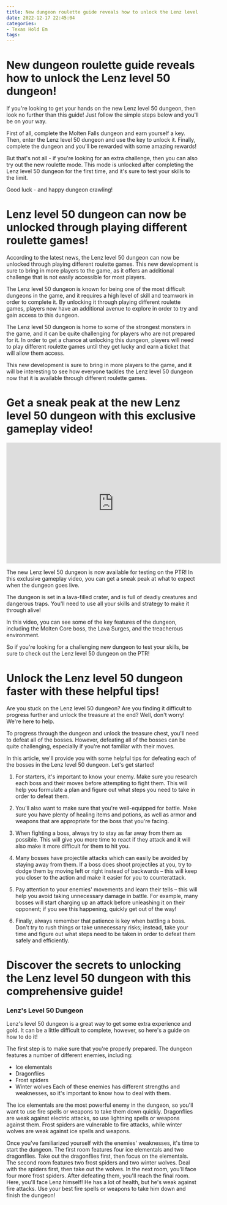```yaml
---
title: New dungeon roulette guide reveals how to unlock the Lenz level 50 dungeon!
date: 2022-12-17 22:45:04
categories:
- Texas Hold Em
tags:
---
```



#  New dungeon roulette guide reveals how to unlock the Lenz level 50 dungeon!

If you're looking to get your hands on the new Lenz level 50 dungeon, then look no further than this guide! Just follow the simple steps below and you'll be on your way.

First of all, complete the Molten Falls dungeon and earn yourself a key. Then, enter the Lenz level 50 dungeon and use the key to unlock it. Finally, complete the dungeon and you'll be rewarded with some amazing rewards!

But that's not all - if you're looking for an extra challenge, then you can also try out the new roulette mode. This mode is unlocked after completing the Lenz level 50 dungeon for the first time, and it's sure to test your skills to the limit.

Good luck - and happy dungeon crawling!

#  Lenz level 50 dungeon can now be unlocked through playing different roulette games!

According to the latest news, the Lenz level 50 dungeon can now be unlocked through playing different roulette games. This new development is sure to bring in more players to the game, as it offers an additional challenge that is not easily accessible for most players.

The Lenz level 50 dungeon is known for being one of the most difficult dungeons in the game, and it requires a high level of skill and teamwork in order to complete it. By unlocking it through playing different roulette games, players now have an additional avenue to explore in order to try and gain access to this dungeon.

The Lenz level 50 dungeon is home to some of the strongest monsters in the game, and it can be quite challenging for players who are not prepared for it. In order to get a chance at unlocking this dungeon, players will need to play different roulette games until they get lucky and earn a ticket that will allow them access.

This new development is sure to bring in more players to the game, and it will be interesting to see how everyone tackles the Lenz level 50 dungeon now that it is available through different roulette games.

#  Get a sneak peak at the new Lenz level 50 dungeon with this exclusive gameplay video!

<iframe width="560" height="315" src="https://www.youtube.com/embed/1C3TZpvxP50?rel=0&autoplay=1&showinfo=0" frameborder="0"></iframe>

The new Lenz level 50 dungeon is now available for testing on the PTR! In this exclusive gameplay video, you can get a sneak peak at what to expect when the dungeon goes live.

The dungeon is set in a lava-filled crater, and is full of deadly creatures and dangerous traps. You'll need to use all your skills and strategy to make it through alive!

In this video, you can see some of the key features of the dungeon, including the Molten Core boss, the Lava Surges, and the treacherous environment.

So if you're looking for a challenging new dungeon to test your skills, be sure to check out the Lenz level 50 dungeon on the PTR!

#  Unlock the Lenz level 50 dungeon faster with these helpful tips!

Are you stuck on the Lenz level 50 dungeon? Are you finding it difficult to progress further and unlock the treasure at the end? Well, don't worry! We're here to help.

To progress through the dungeon and unlock the treasure chest, you'll need to defeat all of the bosses. However, defeating all of the bosses can be quite challenging, especially if you're not familiar with their moves.

In this article, we'll provide you with some helpful tips for defeating each of the bosses in the Lenz level 50 dungeon. Let's get started!

1. For starters, it's important to know your enemy. Make sure you research each boss and their moves before attempting to fight them. This will help you formulate a plan and figure out what steps you need to take in order to defeat them.

2. You'll also want to make sure that you're well-equipped for battle. Make sure you have plenty of healing items and potions, as well as armor and weapons that are appropriate for the boss that you're facing.

3. When fighting a boss, always try to stay as far away from them as possible. This will give you more time to react if they attack and it will also make it more difficult for them to hit you.

4. Many bosses have projectile attacks which can easily be avoided by staying away from them. If a boss does shoot projectiles at you, try to dodge them by moving left or right instead of backwards – this will keep you closer to the action and make it easier for you to counterattack.

5. Pay attention to your enemies' movements and learn their tells – this will help you avoid taking unnecessary damage in battle. For example, many bosses will start charging up an attack before unleashing it on their opponent; if you see this happening, quickly get out of the way!

6. Finally, always remember that patience is key when battling a boss. Don't try to rush things or take unnecessary risks; instead, take your time and figure out what steps need to be taken in order to defeat them safely and efficiently.

#  Discover the secrets to unlocking the Lenz level 50 dungeon with this comprehensive guide!

### Lenz's Level 50 Dungeon
Lenz's level 50 dungeon is a great way to get some extra experience and gold. It can be a little difficult to complete, however, so here's a guide on how to do it!

The first step is to make sure that you're properly prepared. The dungeon features a number of different enemies, including:
- Ice elementals
- Dragonflies
- Frost spiders
- Winter wolves
Each of these enemies has different strengths and weaknesses, so it's important to know how to deal with them.

The ice elementals are the most powerful enemy in the dungeon, so you'll want to use fire spells or weapons to take them down quickly. Dragonflies are weak against electric attacks, so use lightning spells or weapons against them. Frost spiders are vulnerable to fire attacks, while winter wolves are weak against ice spells and weapons.

Once you've familiarized yourself with the enemies' weaknesses, it's time to start the dungeon. The first room features four ice elementals and two dragonflies. Take out the dragonflies first, then focus on the elementals. The second room features two frost spiders and two winter wolves. Deal with the spiders first, then take out the wolves. In the next room, you'll face four more frost spiders. After defeating them, you'll reach the final room. Here, you'll face Lenz himself! He has a lot of health, but he's weak against fire attacks. Use your best fire spells or weapons to take him down and finish the dungeon!